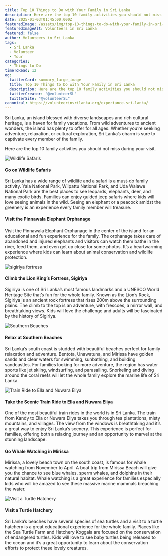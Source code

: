 ```yaml
---
title: Top 10 Things to Do with Your Family in Sri Lanka
description: Here are the top 10 family activities you should not miss during your visit.
date: 2025-01-03T01:45:00.000Z
featuredImage: /assets/img/top-10-things-to-do-with-your-family-in-sri-lanka.jpg
featuredImageAlt: Volunteers in Sri Lanka
featured: false
author: Volunteers in Sri Lanka
tags:
  - Sri Lanka
  - Volunteer
  - Tour
categories:
  - Things to Do
timeToRead: 12
og:
  twitterCard: summary_large_image
  title: Top 10 Things to Do with Your Family in Sri Lanka
  description: Here are the top 10 family activities you should not miss during your visit.
  twitterCreator: "@volunteerSL"
  twitterSite: "@volunteerSL"
canonical: https://volunteerinsrilanka.org/experiance-sri-lanka/
---
```

Sri Lanka, an island blessed with diverse landscapes and rich cultural heritage, is a haven for family vacations. From wild adventures to ancient wonders, the island has plenty to offer for all ages. Whether you’re seeking adventure, relaxation, or cultural exploration, Sri Lanka’s charm is sure to captivate every member of the family.

Here are the top 10 family activities you should not miss during your visit.

![Wildlife Safaris](/assets/img/family-in-sri-lanka-3.jpg)

#### Go on Wildlife Safaris

Sri Lanka has a wide range of wildlife and a safari is a must-do family activity. Yala National Park, Wilpattu National Park, and Uda Walawe National Park are the best places to see leopards, elephants, deer, and many exotic birds. Families can enjoy guided jeep safaris where kids will love seeing animals in the wild. Seeing an elephant or a peacock amidst the greenery is an experience every family member will treasure.

#### Visit the Pinnawala Elephant Orphanage

Visit the Pinnawala Elephant Orphanage
in the center of the island for an educational and fun experience for the
family. The orphanage takes care of abandoned and injured elephants and
visitors can watch them bathe in the river, feed them, and even get up close
for some photos. It’s a heartwarming experience where kids can learn about
animal conservation and wildlife protection.



![sigiriya fortress](/assets/img/family-tour-2.jpg)

#### Climb the Lion King’s Fortress, Sigiriya

Sigiriya is one of Sri Lanka’s most
famous landmarks and a UNESCO World Heritage Site that’s fun for the whole
family. Known as the Lion’s Rock, Sigiriya is an ancient rock fortress that
rises 200m above the surrounding plains. The climb to the top is an adventure,
with frescoes, a mirror wall, and breathtaking views. Kids will love the
challenge and adults will be fascinated by the history of Sigiriya.

![Southern Beaches](/assets/img/family-in-sri-lanka-4.jpg)

#### Relax at Southern Beaches

Sri Lanka’s south coast is studded
with beautiful beaches perfect for family relaxation and adventure. Bentota,
Unawatuna, and Mirissa have golden sands and clear waters for swimming,
sunbathing, and building sandcastles. For families looking for more adventure,
the region has water sports like jet skiing, windsurfing, and parasailing.
Snorkeling and diving around the coral reefs will let the whole family explore
the marine life of Sri Lanka.



![Train Ride to Ella and Nuwara Eliya](/assets/img/family-in-sri-lanka-8.jpg)

#### Take the Scenic Train Ride to Ella and Nuwara Eliya

One of the most beautiful train rides in the world is in Sri Lanka. The train from Kandy to Ella or Nuwara Eliya takes you through tea plantations, misty mountains, and villages. The view from the windows is breathtaking and it’s a great way to enjoy Sri Lanka’s scenery. This experience is perfect for families, offering both a relaxing journey and an opportunity to marvel at the stunning landscape.

#### Go Whale Watching in Mirissa

Mirissa, a lovely beach town on the south coast, is famous for whale watching from November to April. A boat trip from Mirissa Beach will give you the chance to see blue whales, sperm whales, and dolphins in their natural habitat. Whale watching is a great experience for families especially kids who will be amazed to see these massive marine mammals breaching the water.



![Visit a Turtle Hatchery](/assets/img/family-in-sri-lanka-6.jpg)

#### Visit a Turtle Hatchery

Sri Lanka’s beaches have several species of sea turtles and a visit to a turtle hatchery is a great educational experience for the whole family. Places like the Sea Turtle Farm and Hatchery Koggala are focused on the conservation of endangered turtles. Kids will love to see baby turtles being released to the ocean and it’s a great opportunity to learn about the conservation efforts to protect these lovely creatures.
